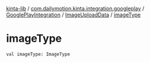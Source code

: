 [kinta-lib](../../../index.md) / [com.dailymotion.kinta.integration.googleplay](../../index.md) / [GooglePlayIntegration](../index.md) / [ImageUploadData](index.md) / [imageType](./image-type.md)

# imageType

`val imageType: ImageType`
